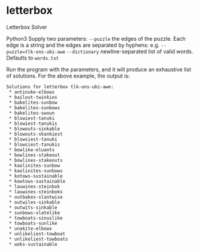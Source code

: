 # letterbox
Letterbox Solver

Python3
Supply two parameters:
 `--puzzle` the edges of the puzzle. Each edge is a string and the edges are separated by hyphens: e.g. `--puzzle=tlk-ons-ubi-awe`
 `--dictionary` newline-separated list of valid words. Defaults to `words.txt`

Run the program with the parameters, and it will produce an exhaustive list of solutions. For the above example, the output is:

```
Solutions for letterbox tlk-ons-ubi-awe: 
 * antinuke-elbows
 * bailout-twinkies
 * bakelites-sunbow
 * bakelites-sunbows
 * bakelites-swoun
 * blowiest-tanuki
 * blowiest-tanukis
 * blowouts-sinkable
 * blowouts-skankiest
 * blowsiest-tanuki
 * blowsiest-tanukis
 * bowlike-eluants
 * bowlines-stakeout
 * bowlines-stakeouts
 * kaolinites-sunbow
 * kaolinites-sunbows
 * kotows-sustainable
 * kowtows-sustainable
 * lauwines-steinbok
 * lauwines-steinboks
 * outbakes-slantwise
 * outwiles-sinkable
 * outwits-sinkable
 * sunbows-slatelike
 * towboats-sinuslike
 * towboats-sunlike
 * unakite-elbows
 * unlikeliest-towboat
 * unlikeliest-towboats
 * woks-sustainable
```
